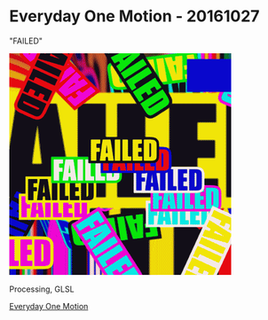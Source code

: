 # Everyday One Motion - 20161027  

"FAILED"  

![](20161027.gif)  

Processing, GLSL  

[Everyday One Motion](http://motions.work/motion/456)  
